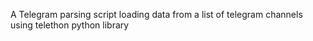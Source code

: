 A Telegram parsing script loading data from a list of telegram channels using telethon python library
